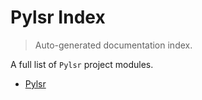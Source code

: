 # Pylsr Index

> Auto-generated documentation index.

A full list of `Pylsr` project modules.

- [Pylsr](pylsr/index.md#pylsr)
